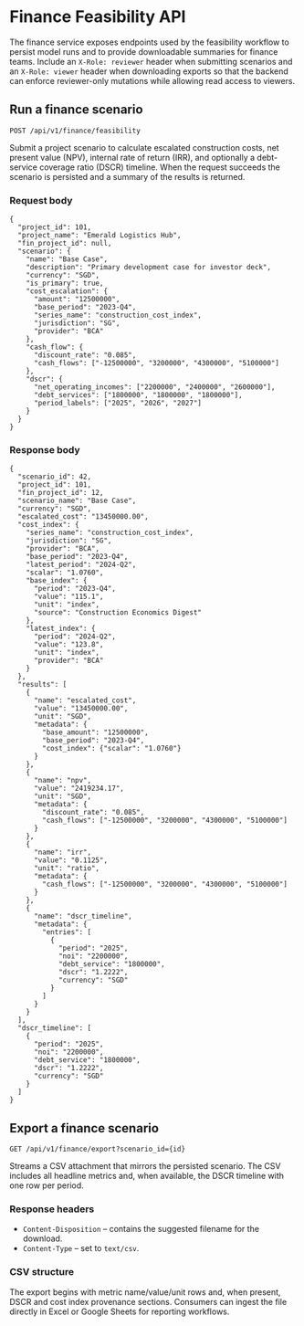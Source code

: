 # Finance Feasibility API

The finance service exposes endpoints used by the feasibility workflow to
persist model runs and to provide downloadable summaries for finance teams.
Include an `X-Role: reviewer` header when submitting scenarios and an
`X-Role: viewer` header when downloading exports so that the backend can
enforce reviewer-only mutations while allowing read access to viewers.

## Run a finance scenario

`POST /api/v1/finance/feasibility`

Submit a project scenario to calculate escalated construction costs, net present
value (NPV), internal rate of return (IRR), and optionally a debt-service
coverage ratio (DSCR) timeline. When the request succeeds the scenario is
persisted and a summary of the results is returned.

### Request body

```jsonc
{
  "project_id": 101,
  "project_name": "Emerald Logistics Hub",
  "fin_project_id": null,
  "scenario": {
    "name": "Base Case",
    "description": "Primary development case for investor deck",
    "currency": "SGD",
    "is_primary": true,
    "cost_escalation": {
      "amount": "12500000",
      "base_period": "2023-Q4",
      "series_name": "construction_cost_index",
      "jurisdiction": "SG",
      "provider": "BCA"
    },
    "cash_flow": {
      "discount_rate": "0.085",
      "cash_flows": ["-12500000", "3200000", "4300000", "5100000"]
    },
    "dscr": {
      "net_operating_incomes": ["2200000", "2400000", "2600000"],
      "debt_services": ["1800000", "1800000", "1800000"],
      "period_labels": ["2025", "2026", "2027"]
    }
  }
}
```

### Response body

```jsonc
{
  "scenario_id": 42,
  "project_id": 101,
  "fin_project_id": 12,
  "scenario_name": "Base Case",
  "currency": "SGD",
  "escalated_cost": "13450000.00",
  "cost_index": {
    "series_name": "construction_cost_index",
    "jurisdiction": "SG",
    "provider": "BCA",
    "base_period": "2023-Q4",
    "latest_period": "2024-Q2",
    "scalar": "1.0760",
    "base_index": {
      "period": "2023-Q4",
      "value": "115.1",
      "unit": "index",
      "source": "Construction Economics Digest"
    },
    "latest_index": {
      "period": "2024-Q2",
      "value": "123.8",
      "unit": "index",
      "provider": "BCA"
    }
  },
  "results": [
    {
      "name": "escalated_cost",
      "value": "13450000.00",
      "unit": "SGD",
      "metadata": {
        "base_amount": "12500000",
        "base_period": "2023-Q4",
        "cost_index": {"scalar": "1.0760"}
      }
    },
    {
      "name": "npv",
      "value": "2419234.17",
      "unit": "SGD",
      "metadata": {
        "discount_rate": "0.085",
        "cash_flows": ["-12500000", "3200000", "4300000", "5100000"]
      }
    },
    {
      "name": "irr",
      "value": "0.1125",
      "unit": "ratio",
      "metadata": {
        "cash_flows": ["-12500000", "3200000", "4300000", "5100000"]
      }
    },
    {
      "name": "dscr_timeline",
      "metadata": {
        "entries": [
          {
            "period": "2025",
            "noi": "2200000",
            "debt_service": "1800000",
            "dscr": "1.2222",
            "currency": "SGD"
          }
        ]
      }
    }
  ],
  "dscr_timeline": [
    {
      "period": "2025",
      "noi": "2200000",
      "debt_service": "1800000",
      "dscr": "1.2222",
      "currency": "SGD"
    }
  ]
}
```

## Export a finance scenario

`GET /api/v1/finance/export?scenario_id={id}`

Streams a CSV attachment that mirrors the persisted scenario. The CSV includes
all headline metrics and, when available, the DSCR timeline with one row per
period.

### Response headers

- `Content-Disposition` – contains the suggested filename for the download.
- `Content-Type` – set to `text/csv`.

### CSV structure

The export begins with metric name/value/unit rows and, when present, DSCR and
cost index provenance sections. Consumers can ingest the file directly in Excel
or Google Sheets for reporting workflows.
